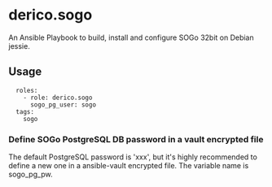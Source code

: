 # derico.sogo


An Ansible Playbook to build, install and configure SOGo 32bit on Debian
jessie.

## Usage


      roles:
        - role: derico.sogo
          sogo_pg_user: sogo
	  tags:
	    sogo

### Define SOGo PostgreSQL DB password in a vault encrypted file

The default PostgreSQL password is 'xxx', but it's highly recommended to define a new one in a ansible-vault encrypted file. The variable name is sogo_pg_pw.

